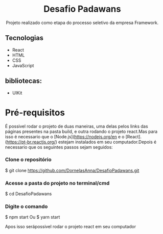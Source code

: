 <h1 align="center">Desafio Padawans</h1>

<p align="center">Projeto realizado como etapa do processo seletivo da empresa Framework. </p>

## Tecnologias

* React
* HTML
* CSS
* JavaScript
## bibliotecas:
* UIKit


# Pré-requisitos
  
  É possivel rodar o projeto de duas maneiras, uma delas pelos links das páginas presentes na pasta build,
e outra rodando o projeto react.Mas para isso é necessario que o [Node.js](https://nodejs.org/en e o [React].(https://pt-br.reactjs.org/)
estejam instalados em seu computador.Depois é necessario que os seguintes passos sejam seguidos:

### Clone o repositório
$ git clone <https://github.com/DornelasAnna/DesafioPadawans.git>

### Acesse a pasta do projeto no terminal/cmd
$ cd DesafioPadawans

### Digite o comando 
$ npm start
  Ou
$ yarn start



Apos isso serápossivel rodar o projeto react em seu computador
